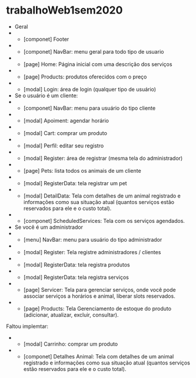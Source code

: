 # trabalhoWeb1sem2020
- Geral
- - [componet] Footer
- - [componet] NavBar: menu geral para todo tipo de usuario
- - [page] Home: Página inicial com uma descrição dos serviços 
- - [page] Products: produtos oferecidos com o preço
- - [modal] Login: área de login (qualquer tipo de usuário)
- Se o usuário é um cliente:
- - [componet] NavBar: menu para usuário do tipo cliente
- - [modal] Apoiment: agendar horário
- - [modal] Cart: comprar um produto
- - [modal] Perfil: editar seu registro 
- - [modal] Register: área de registrar (mesma tela do administrador)
- - [page] Pets: lista todos os animais de um cliente
- - [modal] RegisterData: tela registrar um pet
- - [modal] DetailData: Tela com detalhes de um animal registrado e informações como sua situação atual (quantos serviços estão reservados para ele e o custo total).
- - [componet] ScheduledServices: Tela com os serviços agendados.
- Se você é um administrador
- - [menu] NavBar: menu para usuário do tipo administrador
- - [modal] Register: Tela  registre administradores / clientes
- - [modal] RegisterData: tela registra produtos
- - [modal] RegisterData: tela registra serviços
- - [page] Servicer: Tela para gerenciar serviços, onde você pode associar serviços a horários e animal, liberar slots reservados.
- - [page] Products: Tela Gerenciamento de estoque do produto (adicionar, atualizar, excluir, consultar).

Faltou implemtar:
- - [modal] Carrinho: comprar um produto
- - [componet] Detalhes Animal: Tela com detalhes de um animal registrado e informações como sua situação atual (quantos serviços estão reservados para ele e o custo total).

